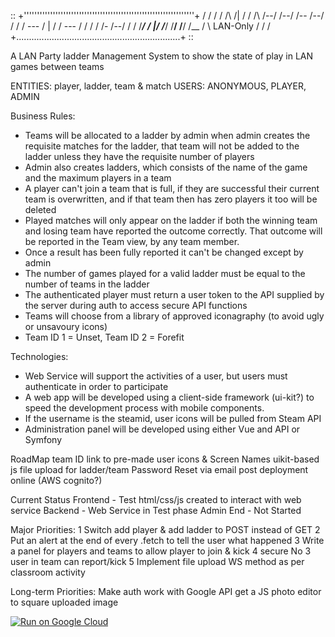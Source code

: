 ::
      +'''''''''''''''''''''''''''''''''''''''''''''''''''''''''''''''''+
     /                                                                 /
    /   /   /\   /|  / /   /\   /--/ /--/ /-- /--/                    /
   /   /   ---  / | / /   ---  /  / /  / /-  /--/                    /
  /   /___/   \/  |/ /___/   \/__/ /__/ /__ /   \    LAN-Only       /
 /                                                                 /
+.................................................................+
::


A LAN Party ladder Management System to show the state of play in LAN games between teams

ENTITIES: player, ladder, team & match
USERS: ANONYMOUS, PLAYER, ADMIN

Business Rules:
* Teams will be allocated to a ladder by admin when admin creates the requisite matches for the ladder, that team will not be added to the ladder unless they have the requisite number of players
* Admin also creates ladders, which consists of the name of the game and the maximum players in a team
* A player can't join a team that is full, if they are successful their current team is overwritten, and if that team then has zero players it too will be deleted
* Played matches will only appear on the ladder if both the winning team and losing team have reported the outcome correctly. That outcome will be reported in the Team view, by any team member.
* Once a result has been fully reported it can't be changed except by admin
* The number of games played for a valid ladder must be equal to the number of teams in the ladder
* The authenticated player must return a user token to the API supplied by the server during auth to access secure API functions
* Teams will choose from a library of approved iconagraphy (to avoid ugly or unsavoury icons)  
* Team ID 1 = Unset, Team ID 2 = Forefit

Technologies:
* Web Service will support the activities of a user, but users must authenticate in order to participate
* A web app will be developed using a client-side framework (ui-kit?) to speed the development process with mobile components.
* If the username is the steamid, user icons will be pulled from Steam API
* Administration panel will be developed using either Vue and API or Symfony

RoadMap
 team ID link to pre-made user icons & Screen Names
 uikit-based js file upload for ladder/team
 Password Reset via email post deployment online (AWS cognito?)

Current Status
 Frontend - Test html/css/js created to interact with web service
 Backend - Web Service in Test phase
 Admin End - Not Started

Major Priorities:
 1 Switch add player & add ladder to POST instead of GET
 2 Put an alert at the end of every .fetch to tell the user what happened
 3 Write a panel for players and teams to allow player to join & kick
 4 secure No 3 user in team can report/kick
 5 Implement file upload WS method as per classroom activity

Long-term Priorities:
 Make auth work with Google API
 get a JS photo editor to square uploaded image

[![Run on Google Cloud](https://storage.googleapis.com/cloudrun/button.svg)](https://console.cloud.google.com/cloudshell/editor?shellonly=true&cloudshell_image=gcr.io/cloudrun/button&cloudshell_git_repo=https://github.com/jptafe/LANLadder)
